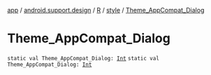 [app](../../../index.md) / [android.support.design](../../index.md) / [R](../index.md) / [style](index.md) / [Theme_AppCompat_Dialog](./-theme_-app-compat_-dialog.md)

# Theme_AppCompat_Dialog

`static val Theme_AppCompat_Dialog: `[`Int`](https://kotlinlang.org/api/latest/jvm/stdlib/kotlin/-int/index.html)
`static val Theme_AppCompat_Dialog: `[`Int`](https://kotlinlang.org/api/latest/jvm/stdlib/kotlin/-int/index.html)